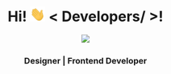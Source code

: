 
<h1 align="center">Hi! <img src="https://raw.githubusercontent.com/ABSphreak/ABSphreak/master/gifs/Hi.gif" width="30px"> < Developers/ >!</h1>

<p align="center">
  <a href="https://github.com/DenverCoder1/readme-typing-svg"><img src="https://readme-typing-svg.herokuapp.com?font=Time+New+Roman&color=cyan&size=25&center=true&vCenter=true&width=600&height=100&lines=I'am+Carolina+Uribe+Botero..&hearts;++;Designer,;Front-End+Developer,;Student+software+development..<3"></a>
</p>

<h3 align="center">Designer | Frontend Developer </h3>


<!--
**caro1017/caro1017** is a ✨ _special_ ✨ repository because its `README.md` (this file) appears on your GitHub profile.

Here are some ideas to get you started:

- 🔭 I’m currently working on ...
- 🌱 I’m currently learning ...
- 👯 I’m looking to collaborate on ...
- 🤔 I’m looking for help with ...
- 💬 Ask me about ...
- 📫 How to reach me: ...
- 😄 Pronouns: ...
- ⚡ Fun fact: ...
-->
